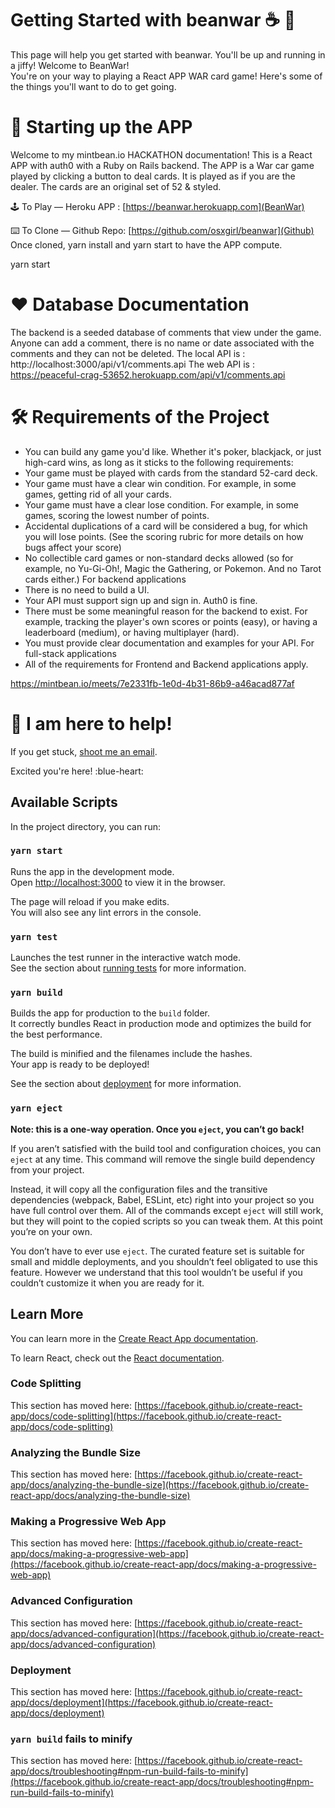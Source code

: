 # Getting Started with beanwar ☕️ 🔫

This page will help you get started with beanwar. You'll be up and running in a jiffy!
Welcome to BeanWar!  
You're on your way to playing a React APP WAR card game! Here's some of the things you'll want to do to get going.


# 💎 Starting up the APP
Welcome to my mintbean.io HACKATHON documentation!
This is a React APP with auth0 with a Ruby on Rails backend. The APP is a War car game played by clicking a button to deal cards. It is played as if you are the dealer. The cards are an original set of 52 & styled.

🕹 To Play — Heroku APP : [https://beanwar.herokuapp.com](BeanWar)

⌨️ To Clone — Github Repo: [https://github.com/osxgirl/beanwar](Github)
Once cloned, yarn install and yarn start to have the APP compute. 

yarn start


# ♥️ Database Documentation

The backend is a seeded database of comments that view under the game. Anyone can add a comment, there is no name or date associated with the comments and they can not be deleted. 
The local API is : http://localhost:3000/api/v1/comments.api
The web API is : https://peaceful-crag-53652.herokuapp.com/api/v1/comments.api

# 🛠 Requirements of the Project
* You can build any game you'd like. Whether it's poker, blackjack, or just high-card wins, as long as it sticks to the following requirements:
* Your game must be played with cards from the standard 52-card deck.
* Your game must have a clear win condition. For example, in some games, getting rid of all your cards.
* Your game must have a clear lose condition. For example, in some games, scoring the lowest number of points.
* Accidental duplications of a card will be considered a bug, for which you will lose points. (See the scoring rubric for more details on how bugs affect your score)
* No collectible card games or non-standard decks allowed (so for example, no Yu-Gi-Oh!, Magic the Gathering, or Pokemon. And no Tarot cards either.)
For backend applications
* There is no need to build a UI.
* Your API must support sign up and sign in. Auth0 is fine.
* There must be some meaningful reason for the backend to exist. For example, tracking the player's own scores or points (easy), or having a leaderboard (medium), or having multiplayer (hard).
* You must provide clear documentation and examples for your API.
For full-stack applications
* All of the requirements for Frontend and Backend applications apply.

https://mintbean.io/meets/7e2331fb-1e0d-4b31-86b9-a46acad877af 

# 💬 I am here to help!

If you get stuck, [shoot me an email](mailto:osxgirl@mac.com).

Excited you're here! :blue-heart:


## Available Scripts

In the project directory, you can run:

### `yarn start`

Runs the app in the development mode.\
Open [http://localhost:3000](http://localhost:3000) to view it in the browser.

The page will reload if you make edits.\
You will also see any lint errors in the console.

### `yarn test`

Launches the test runner in the interactive watch mode.\
See the section about [running tests](https://facebook.github.io/create-react-app/docs/running-tests) for more information.

### `yarn build`

Builds the app for production to the `build` folder.\
It correctly bundles React in production mode and optimizes the build for the best performance.

The build is minified and the filenames include the hashes.\
Your app is ready to be deployed!

See the section about [deployment](https://facebook.github.io/create-react-app/docs/deployment) for more information.

### `yarn eject`

**Note: this is a one-way operation. Once you `eject`, you can’t go back!**

If you aren’t satisfied with the build tool and configuration choices, you can `eject` at any time. This command will remove the single build dependency from your project.

Instead, it will copy all the configuration files and the transitive dependencies (webpack, Babel, ESLint, etc) right into your project so you have full control over them. All of the commands except `eject` will still work, but they will point to the copied scripts so you can tweak them. At this point you’re on your own.

You don’t have to ever use `eject`. The curated feature set is suitable for small and middle deployments, and you shouldn’t feel obligated to use this feature. However we understand that this tool wouldn’t be useful if you couldn’t customize it when you are ready for it.

## Learn More

You can learn more in the [Create React App documentation](https://facebook.github.io/create-react-app/docs/getting-started).

To learn React, check out the [React documentation](https://reactjs.org/).

### Code Splitting

This section has moved here: [https://facebook.github.io/create-react-app/docs/code-splitting](https://facebook.github.io/create-react-app/docs/code-splitting)

### Analyzing the Bundle Size

This section has moved here: [https://facebook.github.io/create-react-app/docs/analyzing-the-bundle-size](https://facebook.github.io/create-react-app/docs/analyzing-the-bundle-size)

### Making a Progressive Web App

This section has moved here: [https://facebook.github.io/create-react-app/docs/making-a-progressive-web-app](https://facebook.github.io/create-react-app/docs/making-a-progressive-web-app)

### Advanced Configuration

This section has moved here: [https://facebook.github.io/create-react-app/docs/advanced-configuration](https://facebook.github.io/create-react-app/docs/advanced-configuration)

### Deployment

This section has moved here: [https://facebook.github.io/create-react-app/docs/deployment](https://facebook.github.io/create-react-app/docs/deployment)

### `yarn build` fails to minify

This section has moved here: [https://facebook.github.io/create-react-app/docs/troubleshooting#npm-run-build-fails-to-minify](https://facebook.github.io/create-react-app/docs/troubleshooting#npm-run-build-fails-to-minify)
